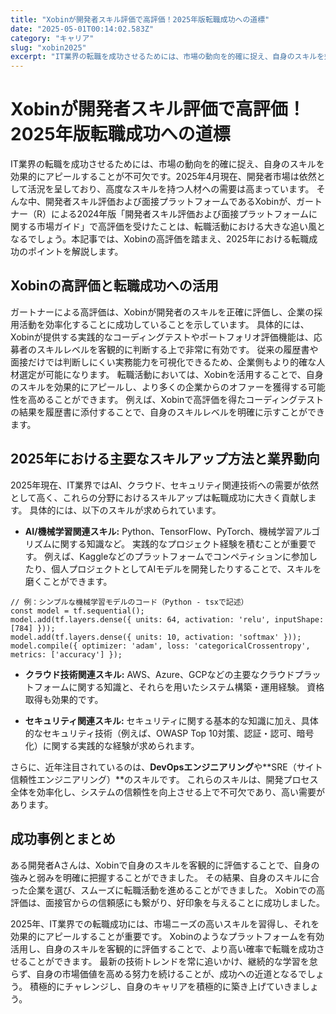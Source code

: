 ```yaml
---
title: "Xobinが開発者スキル評価で高評価！2025年版転職成功への道標"
date: "2025-05-01T00:14:02.583Z"
category: "キャリア"
slug: "xobin2025"
excerpt: "IT業界の転職を成功させるためには、市場の動向を的確に捉え、自身のスキルを効果的にアピールすることが不可欠です。2025年4月現在、開発者市場は依然として活況を呈しており、高度なスキルを持つ人材への需要は高まっています。  そんな中、開発者スキル評価および面接プラットフォームであるXobinが、ガー..."
---
```


# Xobinが開発者スキル評価で高評価！2025年版転職成功への道標

IT業界の転職を成功させるためには、市場の動向を的確に捉え、自身のスキルを効果的にアピールすることが不可欠です。2025年4月現在、開発者市場は依然として活況を呈しており、高度なスキルを持つ人材への需要は高まっています。  そんな中、開発者スキル評価および面接プラットフォームであるXobinが、ガートナー（R）による2024年版「開発者スキル評価および面接プラットフォームに関する市場ガイド」で高評価を受けたことは、転職活動における大きな追い風となるでしょう。本記事では、Xobinの高評価を踏まえ、2025年における転職成功のポイントを解説します。


## Xobinの高評価と転職成功への活用

ガートナーによる高評価は、Xobinが開発者のスキルを正確に評価し、企業の採用活動を効率化することに成功していることを示しています。  具体的には、Xobinが提供する実践的なコーディングテストやポートフォリオ評価機能は、応募者のスキルレベルを客観的に判断する上で非常に有効です。  従来の履歴書や面接だけでは判断しにくい実務能力を可視化できるため、企業側もより的確な人材選定が可能になります。  転職活動においては、Xobinを活用することで、自身のスキルを効果的にアピールし、より多くの企業からのオファーを獲得する可能性を高めることができます。  例えば、Xobinで高評価を得たコーディングテストの結果を履歴書に添付することで、自身のスキルレベルを明確に示すことができます。


## 2025年における主要なスキルアップ方法と業界動向

2025年現在、IT業界ではAI、クラウド、セキュリティ関連技術への需要が依然として高く、これらの分野におけるスキルアップは転職成功に大きく貢献します。  具体的には、以下のスキルが求められています。

* **AI/機械学習関連スキル:** Python、TensorFlow、PyTorch、機械学習アルゴリズムに関する知識など。  実践的なプロジェクト経験を積むことが重要です。  例えば、Kaggleなどのプラットフォームでコンペティションに参加したり、個人プロジェクトとしてAIモデルを開発したりすることで、スキルを磨くことができます。

```
// 例：シンプルな機械学習モデルのコード（Python - tsxで記述）
const model = tf.sequential();
model.add(tf.layers.dense({ units: 64, activation: 'relu', inputShape: [784] }));
model.add(tf.layers.dense({ units: 10, activation: 'softmax' }));
model.compile({ optimizer: 'adam', loss: 'categoricalCrossentropy', metrics: ['accuracy'] });
```

* **クラウド技術関連スキル:** AWS、Azure、GCPなどの主要なクラウドプラットフォームに関する知識と、それらを用いたシステム構築・運用経験。  資格取得も効果的です。

* **セキュリティ関連スキル:** セキュリティに関する基本的な知識に加え、具体的なセキュリティ技術（例えば、OWASP Top 10対策、認証・認可、暗号化）に関する実践的な経験が求められます。


さらに、近年注目されているのは、**DevOpsエンジニアリング**や**SRE（サイト信頼性エンジニアリング）**のスキルです。  これらのスキルは、開発プロセス全体を効率化し、システムの信頼性を向上させる上で不可欠であり、高い需要があります。


## 成功事例とまとめ

ある開発者Aさんは、Xobinで自身のスキルを客観的に評価することで、自身の強みと弱みを明確に把握することができました。  その結果、自身のスキルに合った企業を選び、スムーズに転職活動を進めることができました。  Xobinでの高評価は、面接官からの信頼感にも繋がり、好印象を与えることに成功しました。


2025年、IT業界での転職成功には、市場ニーズの高いスキルを習得し、それを効果的にアピールすることが重要です。  Xobinのようなプラットフォームを有効活用し、自身のスキルを客観的に評価することで、より高い確率で転職を成功させることができます。  最新の技術トレンドを常に追いかけ、継続的な学習を怠らず、自身の市場価値を高める努力を続けることが、成功への近道となるでしょう。  積極的にチャレンジし、自身のキャリアを積極的に築き上げていきましょう。
